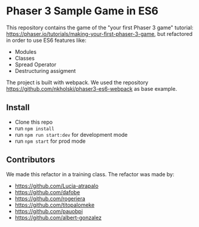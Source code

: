 # Phaser 3 Sample Game in ES6

This repository contains the game of the "your first Phaser 3 game" tutorial: https://phaser.io/tutorials/making-your-first-phaser-3-game, but refactored in order to use ES6 features like:
* Modules
* Classes
* Spread Operator
* Destructuring assigment

The project is built with webpack. We used the repository https://github.com/nkholski/phaser3-es6-webpack as base example.

## Install

* Clone this repo
* run `npm install`
* run `npm run start:dev` for development mode
* run `npm start` for prod mode

## Contributors

We made this refactor in a training class. The refactor was made by:
* https://github.com/Lucia-atrapalo
* https://github.com/dafobe
* https://github.com/rogeriera
* https://github.com/titopalomeke
* https://github.com/pauobpi
* https://github.com/albert-gonzalez
